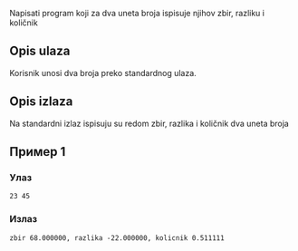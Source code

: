 Napisati program koji za dva uneta broja ispisuje njihov zbir, razliku i količnik

## Opis ulaza

Korisnik unosi dva broja preko standardnog ulaza. 

## Opis izlaza

Na standardni izlaz ispisuju su redom zbir, razlika i količnik dva uneta broja


## Пример 1

### Улаз

~~~
23 45
~~~

### Излаз

~~~
zbir 68.000000, razlika -22.000000, kolicnik 0.511111
~~~

